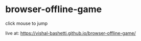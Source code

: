 # browser-offline-game
 click mouse to jump
 
 live at: https://vishal-bashetti.github.io/browser-offline-game/
